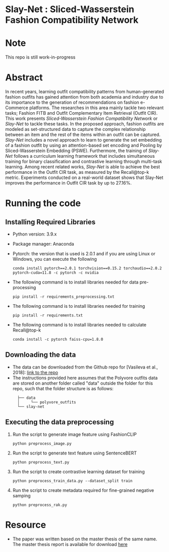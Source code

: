 # Slay-Net : Sliced-Wasserstein Fashion Compatibility Network

# Note
This repo is still work-in-progress


# Abstract
In recent years, learning outfit compatibility patterns from human-generated fashion outfits has gained attention from both academia and industry due to its importance to the generation of recommendations on fashion e-Commerce platforms.
The researches in this area mainly tackle two relevant tasks; Fashion FITB and Outfit Complementary Item Retrieval (Outfit CIR).
This work presents *Sliced-Wasserstein Fashion Compatibility Network* or *Slay-Net* to tackle these tasks.
In the proposed approach, fashion outfits are modeled as set-structured data to capture the complex relationship between an item and the rest of the items within an outfit can be captured.
*Slay-Net* includes a novel approach to learn to generate the set embedding of a fashion outfit by using an attention-based set encoding and Pooling by Sliced-Wasserstein Embedding (PSWE).
Furthermore, the training of *Slay-Net* follows a curriculum learning framework that includes simultaneous training for binary classification and contrastive learning through multi-task learning.
Among recent related works, *Slay-Net* is able to achieve the best performance in the Outfit CIR task, as measured by the Recall@top-k metric.
Experiments conducted on a real-world dataset shows that Slay-Net improves the performance in Outfit CIR task by up to 27.16%.

# Running the code
## Installing Required Libraries
- Python version: 3.9.x
- Package manager: Anaconda
- Pytorch: the version that is used is 2.0.1 and if you are using Linux or Windows, you can execute the following
    ```commandline
    conda install pytorch==2.0.1 torchvision==0.15.2 torchaudio==2.0.2 pytorch-cuda=11.8 -c pytorch -c nvidia
    ```
- The following command is to install libraries needed for data pre-processing
  ```commandline
  pip install -r requirements_preprocessing.txt
  ```
  
- The following command is to install libraries needed for training
  ```commandline
  pip install -r requirements.txt
  ```
  
- The following command is to install libraries needed to calculate Recall@top-k
  ```commandline
  conda install -c pytorch faiss-cpu=1.8.0
  ```


## Downloading the data

- The data can be downloaded from the Github repo for [Vasileva et al., 2018]: [link to the repo](https://github.com/mvasil/fashion-compatibility) 
- The instructions provided here assumes that the Polyvore outfits data are stored on another folder called "data" outside the folder for this repo, such that the folder structure is as follows:
  ```
    ├── data
    │     └── polyvore_outfits
    └── slay-net
  ```

## Executing the data preprocessing

1. Run the script to generate image feature using FashionCLIP
    ```commandline
    python preprocess_image.py
    ```
   
2. Run the script to generate text feature using SentenceBERT
    ```commandline
    python preprocess_text.py
    ```

3. Run the script to create contrastive learning dataset for training
    ```commandline
    python preprocess_train_data.py --dataset_split train
    ```

4. Run the script to create metadata required for fine-grained negative samping
    ```commandline
    python preprocess_rak.py
    ```

# Resource
- The paper was written based on the master thesis of the same name. 
The master thesis report is available for download [here](https://drive.google.com/uc?export=view&id=1ebi9lRB-oy2W5zTkF-MNlVpTy8g5Jf8E)
